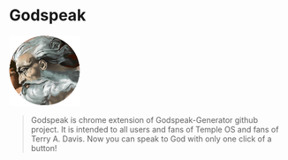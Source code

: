 # Godspeak

![Godspeak](icon128.png)

> Godspeak is chrome extension of Godspeak-Generator github project.
> It is intended to all users and fans of Temple OS and fans of Terry A. Davis.
> Now you can speak to God with only one click of a button!
